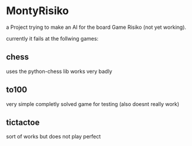 # MontyRisiko
a Project trying to make an AI for the board Game Risiko (not yet working).

currently it fails at the follwing games:

## chess

uses the python-chess lib works very badly

## to100
very simple completly solved game for testing (also doesnt really work)

## tictactoe
sort of works but does not play perfect
